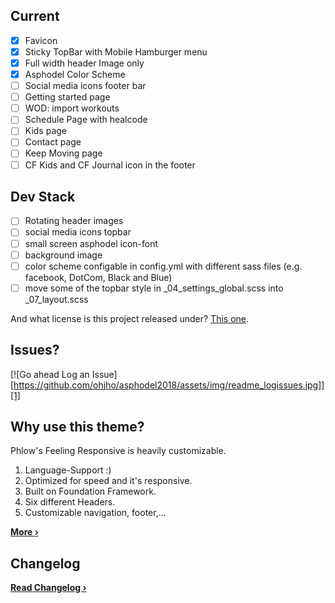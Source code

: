 ## Current
- [x] Favicon
- [x] Sticky TopBar with Mobile Hamburger menu
- [x] Full width header Image only
- [x] Asphodel Color Scheme
- [ ] Social media icons footer bar
- [ ] Getting started page
- [ ] WOD: import workouts
- [ ] Schedule Page with healcode
- [ ] Kids page
- [ ] Contact page
- [ ] Keep Moving page
- [ ] CF Kids and CF Journal icon in the footer

## Dev Stack
- [ ] Rotating header images
- [ ] social media icons topbar
- [ ] small screen asphodel icon-font
- [ ] background image
- [ ] color scheme configable in config.yml with different sass files (e.g. facebook, DotCom, Black and Blue)
- [ ] move some of the topbar style in \_04_settings_global.scss into \_07_layout.scss

And what license is this project released under? [This one][2].

## Issues?
[![Go ahead Log an Issue][https://github.com/ohjho/asphodel2018/assets/img/readme_logissues.jpg]][1]

## Why use this theme?

Phlow's Feeling Responsive is heavily customizable.

1. Language-Support :)
2. Optimized for speed and it's responsive.
3. Built on Foundation Framework.
4. Six different Headers.
5. Customizable navigation, footer,...

**[More ›][3]**

## Changelog
**[Read Changelog ›][6]**



 [1]: https://github.com/ohjho/asphodel2018/issues/new
 [2]: https://github.com/ohjho/asphodel2018/blob/gh-pages/LICENSE
 [3]: http://phlow.github.io/feeling-responsive/info/
 [4]: https://www.youtube.com/watch?v=rLS-BEvlEyY
 [5]: https://github.com/TWiStErRob
 [6]: https://ohjho.github.io/asphodel2018/changelog/
 [7]: http://phlow.github.io/feeling-responsive/
 [8]: http://phlow.github.io/simplicity/
 [9]: #
 [10]: #
